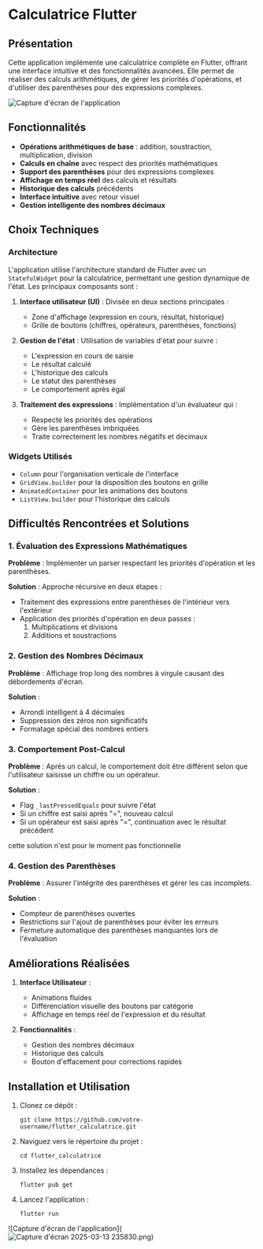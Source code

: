 # Calculatrice Flutter

## Présentation

Cette application implémente une calculatrice complète en Flutter, offrant une interface intuitive et des fonctionnalités avancées. Elle permet de réaliser des calculs arithmétiques, de gérer les priorités d'opérations, et d'utiliser des parenthèses pour des expressions complexes.

![Capture d'écran de l'application](![calculatrice.png](assets/images/calculatrice.png))

## Fonctionnalités

- **Opérations arithmétiques de base** : addition, soustraction, multiplication, division
- **Calculs en chaîne** avec respect des priorités mathématiques
- **Support des parenthèses** pour des expressions complexes
- **Affichage en temps réel** des calculs et résultats
- **Historique des calculs** précédents
- **Interface intuitive** avec retour visuel
- **Gestion intelligente des nombres décimaux**

## Choix Techniques

### Architecture

L'application utilise l'architecture standard de Flutter avec un `StatefulWidget` pour la calculatrice, permettant une gestion dynamique de l'état. Les principaux composants sont :

1. **Interface utilisateur (UI)** : Divisée en deux sections principales :
    - Zone d'affichage (expression en cours, résultat, historique)
    - Grille de boutons (chiffres, opérateurs, parenthèses, fonctions)

2. **Gestion de l'état** : Utilisation de variables d'état pour suivre :
    - L'expression en cours de saisie
    - Le résultat calculé
    - L'historique des calculs
    - Le statut des parenthèses
    - Le comportement après égal

3. **Traitement des expressions** : Implémentation d'un évaluateur qui :
    - Respecte les priorités des opérations
    - Gère les parenthèses imbriquées
    - Traite correctement les nombres négatifs et décimaux

### Widgets Utilisés

- `Column` pour l'organisation verticale de l'interface
- `GridView.builder` pour la disposition des boutons en grille
- `AnimatedContainer` pour les animations des boutons
- `ListView.builder` pour l'historique des calculs

## Difficultés Rencontrées et Solutions

### 1. Évaluation des Expressions Mathématiques

**Problème** : Implémenter un parser respectant les priorités d'opération et les parenthèses.

**Solution** : Approche récursive en deux étapes :
- Traitement des expressions entre parenthèses de l'intérieur vers l'extérieur
- Application des priorités d'opération en deux passes :
    1. Multiplications et divisions
    2. Additions et soustractions

### 2. Gestion des Nombres Décimaux

**Problème** : Affichage trop long des nombres à virgule causant des débordements d'écran.

**Solution** :
- Arrondi intelligent à 4 décimales
- Suppression des zéros non significatifs
- Formatage spécial des nombres entiers

### 3. Comportement Post-Calcul

**Problème** : Après un calcul, le comportement doit être différent selon que l'utilisateur saisisse un chiffre ou un opérateur.

**Solution** :
- Flag `_lastPressedEquals` pour suivre l'état
- Si un chiffre est saisi après "=", nouveau calcul
- Si un opérateur est saisi après "=", continuation avec le résultat précédent

cette solution n'est pour le moment pas fonctionnelle

### 4. Gestion des Parenthèses

**Problème** : Assurer l'intégrité des parenthèses et gérer les cas incomplets.

**Solution** :
- Compteur de parenthèses ouvertes
- Restrictions sur l'ajout de parenthèses pour éviter les erreurs
- Fermeture automatique des parenthèses manquantes lors de l'évaluation

## Améliorations Réalisées

1. **Interface Utilisateur** :
    - Animations fluides 
    - Différenciation visuelle des boutons par catégorie
    - Affichage en temps réel de l'expression et du résultat

2. **Fonctionnalités** :
    - Gestion des nombres décimaux
    - Historique des calculs
    - Bouton d'effacement pour corrections rapides

## Installation et Utilisation

1. Clonez ce dépôt :
   ```
   git clone https://github.com/votre-username/flutter_calculatrice.git
   ```

2. Naviguez vers le répertoire du projet :
   ```
   cd flutter_calculatrice
   ```

3. Installez les dépendances :
   ```
   flutter pub get
   ```

4. Lancez l'application :
   ```
   flutter run
   ```

![Capture d'écran de l'application](![Capture d'écran 2025-03-13 235830.png](assets/images/Capture%20d%27%C3%A9cran%202025-03-13%20235830.png))
